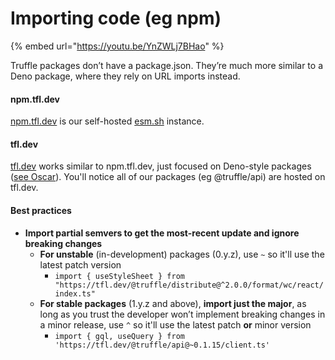 # Importing code (eg npm)

{% embed url="https://youtu.be/YnZWLj7BHao" %}

Truffle packages don’t have a package.json. They’re much more similar to a Deno package, where they rely on URL imports instead.

#### npm.tfl.dev

[npm.tfl.dev](http://npm.tfl.dev) is our self-hosted [esm.sh](http://esm.sh) instance.

#### tfl.dev

[tfl.dev](http://tfl.dev) works similar to npm.tfl.dev, just focused on Deno-style packages ([see Oscar](https://github.com/trufflehq/oscar)). You'll notice all of our packages (eg @truffle/api) are hosted on tfl.dev.&#x20;

#### Best practices

* **Import partial semvers to get the most-recent update and ignore breaking changes**
  * **For unstable** (in-development) packages (0.y.z), use `~` so it'll use the latest patch version
    * `import { useStyleSheet } from "https://tfl.dev/@truffle/distribute@^2.0.0/format/wc/react/index.ts"`
  * **For stable packages** (1.y.z and above), **import just the major**, as long as you trust the developer won’t implement breaking changes in a minor release, use `^` so it'll use the latest patch **or** minor version
    * `import { gql, useQuery } from 'https://tfl.dev/@truffle/api@~0.1.15/client.ts'`
